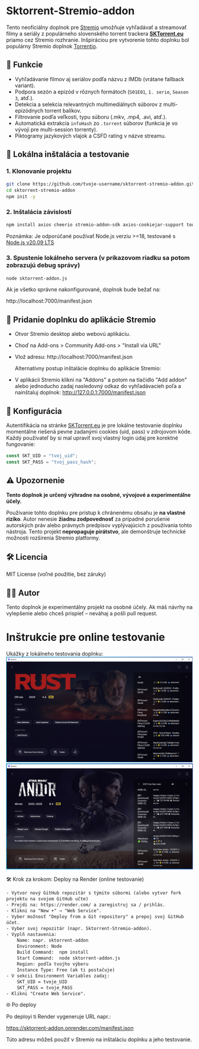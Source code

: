 # Sktorrent-Stremio-addon

Tento neoficiálny doplnok pre [Stremio](https://www.stremio.com/) umožňuje vyhľadávať a streamovať filmy a seriály z populárneho slovenského torrent trackera **[SKTorrent.eu](https://sktorrent.eu/torrent/index.php)** priamo cez Stremio rozhranie. Inšpiráciou pre vytvorenie tohto doplnku bol populárny Stremio doplnok [Torrentio](https://github.com/TheBeastLT/torrentio-scraper).

## 🔧 Funkcie

- Vyhľadávanie filmov aj seriálov podľa názvu z IMDb (vrátane fallback variant).
- Podpora sezón a epizód v rôznych formátoch (`S01E01`, `1. serie`, `Season 3`, atď.).
- Detekcia a selekcia relevantných multimediálnych súborov z multi-epizódnych torrent balíkov.
- Filtrovanie podľa veľkosti, typu súboru (.mkv, .mp4, .avi, atď.).
- Automatická extrakcia `infoHash` zo `.torrent` súborov (funkcia je vo vývoji pre multi-session torrenty).
- Piktogramy jazykových vlajok a CSFD rating v názve streamu.

## 🧪 Lokálna inštalácia a testovanie

### 1. Klonovanie projektu
```bash
git clone https://github.com/tvoje-username/sktorrent-stremio-addon.git
cd sktorrent-stremio-addon
npm init -y
```

### 2. Inštalácia závislostí

```bash
npm install axios cheerio stremio-addon-sdk axios-cookiejar-support tough-cookie bncode entities parse-torrent-file
```

Poznámka: Je odporúčané používať Node.js verziu >=18, testované s [Node.js v20.09 LTS](https://nodejs.org/en/blog/release/v20.9.0)

### 3. Spustenie lokálneho servera (v príkazovom riadku sa potom zobrazujú debug správy)
```bash
node sktorrent-addon.js
```

Ak je všetko správne nakonfigurované, doplnok bude bežať na:

http://localhost:7000/manifest.json

## 🔗 Pridanie doplnku do aplikácie Stremio

- Otvor Stremio desktop alebo webovú aplikáciu.
- Choď na Add-ons > Community Add-ons > "Install via URL"
- Vlož adresu: http://localhost:7000/manifest.json

  Alternatívny postup inštalácie doplnku do aplikácie Stremio:
- V aplikácii Stremio klikni na "Addons" a potom na tlačidlo "Add addon" alebo jednoducho zadaj nasledovný odkaz do vyhľadávacieh poľa a nainštaluj doplnok: http://127.0.0.1:7000/manifest.json

## 📁 Konfigurácia

Autentifikácia na stránke [SKTorrent.eu](https://sktorrent.eu/torrent/index.php) je pre lokálne testovanie doplnku momentálne riešená pevne zadanými cookies (uid, pass) v zdrojovom kóde. Každý používateľ by si mal upraviť svoj vlastný login údaj pre korektné fungovanie:
```js
const SKT_UID = "tvoj_uid";
const SKT_PASS = "tvoj_pass_hash";
```

## ⚠️ Upozornenie

**Tento doplnok je určený výhradne na osobné, vývojové a experimentálne účely.**

Používanie tohto doplnku pre prístup k chránenému obsahu je **na vlastné riziko**.
Autor nenesie **žiadnu zodpovednosť** za prípadné porušenie autorských práv alebo právnych predpisov vyplývajúcich z používania tohto nástroja.
Tento projekt **nepropaguje pirátstvo**, ale demonštruje technické možnosti rozšírenia Stremio platformy.

## 🛠 Licencia

MIT License (voľné použitie, bez záruky)

## 👨‍💻 Autor

Tento doplnok je experimentálny projekt na osobné účely.
Ak máš návrhy na vylepšenie alebo chceš prispieť – neváhaj a pošli pull request.

# Inštrukcie pre online testovanie

Ukážky z lokálneho testovania doplnku:
<img title="A sample of usage stremio adddon with movie search in Stremio" alt="A sample of usage stremio adddon with movie search in Stremio" src="sample1.png">
<img title="A sample of usage stremio adddon with series search in Stremio" alt="The sample of usage stremio adddon with movie search in Stremio" src="sample2.png">


🛠️ Krok za krokom: Deploy na Render (online testovanie)

    - Vytvor nový GitHub repozitár s týmito súbormi (alebo vytvor fork projektu na svojom GitHub učte)
    - Prejdi na: https://render.com/ a zaregistruj sa / prihlás.
    - Klikni na "New +" → "Web Service".
    - Vyber možnosť "Deploy from a Git repository" a prepoj svoj GitHub účet.
    - Vyber svoj repozitár (napr. Sktorrent-Stremio-addon).
    - Vyplň nastavenia:
        Name: napr. sktorrent-addon
        Environment: Node
        Build Command:	npm install
        Start Command:  node sktorrent-addon.js
        Region: podľa tvojho výberu
        Instance Type: Free (ak ti postačuje)
    - V sekcii Environment Variables zadaj:
        SKT_UID = tvoje_UID
        SKT_PASS = tvoje_PASS
    - Klikni "Create Web Service".

🌐 Po deploy

Po deployi ti Render vygeneruje URL napr.:

https://sktorrent-addon.onrender.com/manifest.json

Túto adresu môžeš použiť v Stremio na inštaláciu doplnku a jeho testovanie.
